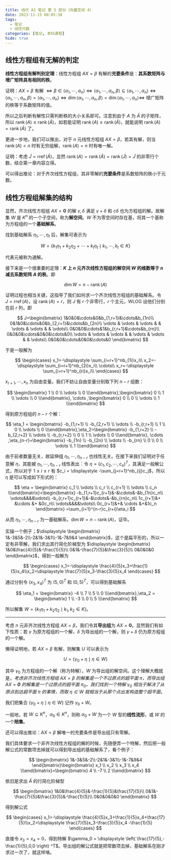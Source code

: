```yaml
---
title: 线代 A1 笔记 第 5 部分（向量空间 4）
date: 2023-11-15 00:05:38
tags:
  - 笔记
  - 线性代数
categories: [笔记, 本科课程]
hide: true
---
```


## 线性方程组有无解的判定

**线性方程组有解判别定理**：线性方程组 $AX=\beta$ 有解的**充要条件**是：**其系数矩阵与增广矩阵具有相同的秩**。

证明：$AX=\beta$ 有解 $\iff \beta\in \langle \alpha_1, \cdots ,\alpha_n \rangle \iff \langle \alpha_1, \cdots ,\alpha_n,\beta \rangle \subseteq \langle \alpha_1, \cdots ,\alpha_n \rangle \iff \langle \alpha_1, \cdots ,\alpha_n,\beta \rangle = \langle \alpha_1, \cdots ,\alpha_n \rangle \iff \operatorname{dim}\langle \alpha_1, \cdots ,\alpha_n,\beta \rangle = \operatorname{dim}\langle \alpha_1, \cdots ,\alpha_n \rangle\iff$ 增广矩阵的秩等于系数矩阵的值。

所以之后判断有解性只需判断秩的大小关系即可。注意到由于 $A$ 为 $\tilde{A}$ 的子矩阵，所以 $\operatorname{rank}(A)\le \operatorname{rank}(\tilde{A})$，如若能证明 $\operatorname{rank}(A)\ge \operatorname{rank}(\tilde{A})$，就能说明 $\operatorname{rank}(A)=\operatorname{rank}(\tilde{A})$ 了。

更进一步地，我们可以推出，对于 $n$ 元线性方程组 $AX=\beta$，若其有解，则当 $\operatorname{rank}(A)<n$ 时有无穷组解，$\operatorname{rank}(A)=n$ 时有唯一解。

证明：考虑 $\tilde{J}=\operatorname{rref} (\tilde{A})$，显然 $\operatorname{rank}(A)=\operatorname{rank}(\tilde{A})=\operatorname{rank}(\tilde{J})=\tilde{J}$ 的非零行个数，结合第一章内容立得。

可以得出推论：对于齐次线性方程组，其非零解的**充要条件**是系数矩阵的秩小于元数。

## 线性方程组解集的结构

显然，齐次线性方程组 $AX=\boldsymbol{0}$ 的解 $\gamma,\delta$ 满足 $\gamma+\delta$ 和 $c\delta$ 也为方程组的解。故解集 $W$ 是 $K^n$ 的一个子空间，称为**解空间**。$W$ 不为零空间时存在基，将其一个基称为方程组的一个**基础解系**。

找到基础解系 $\eta_1, \cdots ,\eta_t$ 后，解集可表示为

$$
W=\left\{ k_1\eta_1+k_2\eta_2+ \cdots +k_t\eta_t\mid k_1, \cdots,k_t\in K \right\}
$$

代表元被称为通解。

接下来是一个很重要的定理：**$K$ 上 $n$ 元齐次线性方程组的解空间 $W$ 的维数等于 $n$ 减去系数矩阵 $A$ 的秩**。即

$$
\operatorname{dim} W = n - \operatorname{rank}(A)
$$

证明过程也相当关键，这指导了我们如何求一个齐次线性方程组的基础解系。令 $J = \operatorname{rref}(A)$，设 $\operatorname{rank}(A) = r$，则 $J$ 有 $r$ 个非零行，$r$ 个主元，WLOG 设他们分别在前 $r$ 列，即

$$
J=\begin{bmatrix} 
    1&0&0&\cdots&0&b_{1,r+1}&\cdots&b_{1n}\\
    0&1&0&\cdots&0&b_{2,r+1}&\cdots&b_{2n}\\
    \vdots & \vdots & \vdots & & \vdots & \vdots & & \vdots\\
    0&0&0&\cdots&1&b_{r,r+1}&\cdots&b_{rn}\\
    0&0&0&\cdots&0&0&\cdots&0\\
    \vdots & \vdots & \vdots & & \vdots & \vdots & & \vdots\\
    0&0&0&\cdots&0&0&\cdots&0
\end{bmatrix}
$$

于是一般解为

$$
\begin{cases}
x_1=-\displaystyle \sum_{i=r+1}^nb_{1i}x_i\\
x_2=-\displaystyle \sum_{i=r+1}^nb_{2i}x_i\\
\cdots\\
x_r=-\displaystyle \sum_{i=r+1}^nb_{ri}x_i\\
\end{cases}
$$

$x_{r+1}, \cdots ,x_n$ 为自由变量。我们不妨让自由变量分别取下列 $n-r$ 组数：

$$
\begin{bmatrix} 1 \\ 0 \\ \vdots \\ 0 \\\end{bmatrix},\begin{bmatrix} 0 \\ 1 \\ \vdots \\ 0 \\\end{bmatrix}, \cdots ,\begin{bmatrix} 0 \\ 0 \\ \vdots \\ 1 \\\end{bmatrix}
$$

得到原方程组的 $n-r$ 个解：

$$
\eta_1 = \begin{bmatrix} -b_{1,r+1} \\ -b_{2,r+1} \\ \vdots \\ -b_{r,r+1} \\ 1 \\ 0 \\ \vdots \\ 0 \\\end{bmatrix},\eta_2=\begin{bmatrix} -b_{1,r+2} \\ -b_{2,r+2} \\ \vdots \\ -b_{r,r+2} \\ 0 \\ 1 \\ \vdots \\ 0 \\\end{bmatrix}, \cdots ,\eta_{n-r}=\begin{bmatrix} -b_{1n} \\ -b_{2n} \\ \vdots \\ -b_{rn} \\ 0 \\ 0 \\ \vdots \\ 1 \\\end{bmatrix}
$$

由于前者数量无关，故延伸组 $\eta_1, \cdots ,\eta_{n-r}$ 也线性无关。在接下来我们证明对于任意解 $\eta$，其能被 $\eta_1, \cdots ,\eta_{n-r}$ 线性表出：令 $\eta= (c_1,c_2, \cdots ,c_n)^T$，其满足一般解公式，所以对于 $1\le i\le r$ 有 $c_i = \displaystyle -\sum_{j=r+1}^nb_{ij}c_j$，所以 $\eta$ 是可以写成如下形式的：

$$
\eta = \begin{bmatrix} c_1 \\ \vdots \\ c_r \\ c_{r+1} \\ \vdots \\ c_n \\\end{bmatrix}=\begin{bmatrix} 
    -b_{1,r+1}c_{r+1}&-&\cdots&-&b_{1n}c_n\\
    \vdots&&&&\vdots\\
    -b_{r,r+1}c_{r+1}&-&\cdots&-&b_{rn}c_n\\
    1c_{r+1}&+ &\cdots &+ &0c_n\\
    \vdots&&&&\vdots\\
    0c_{r+1}&+& \cdots &+&1c_n
\end{bmatrix} =\sum_{i=1}^{n-r}c_{r+i}\eta_i
$$

从而 $\eta_1, \cdots ,\eta_{n-r}$ 为一基础解系，$\operatorname{dim} W = n - \operatorname{rank}(A)$，证毕。

实操一个例子；$\displaystyle \begin{bmatrix} 
    1&-3&5&-2\\-2&1&-3&1\\-1&-7&9&4 
\end{bmatrix}$，这个是扁平形的，所以一定有非零解，我们求出其行简化阶梯型为 $\displaystyle \begin{bmatrix} 
     1&0&\frac{4}{5}&-\frac{1}{5}\\
     0&1&-\frac{7}{5}&\frac{3}{5}\\
     0&0&0&0
\end{bmatrix}$，得到一般解为

$$
\begin{cases} x_1=-\displaystyle \frac{4}{5}x_3+\frac{1}{5}x_4\\x_2=\displaystyle \frac{7}{5}x_3-\frac{3}{5}x_4  \end{cases}
$$

通过分别令 $(x_3,x_4)^T$ 为 $(5,0)^T$ 和 $(0,5)^T$，可以得到基础解系

$$
\eta_1 = \begin{bmatrix} -4 \\ 7 \\ 5 \\ 0 \\\end{bmatrix},\eta_2 = \begin{bmatrix} 1 \\ -3 \\ 0 \\ 5 \\\end{bmatrix}
$$

所以解集 $W = \left\{ k_1\eta_1 + k_2\eta_2\mid k_1,k_2\in K \right\}$。

****

考虑 $n$ 元非齐次线性方程组 $AX=\beta$，我们令其**导出组**为 $AX=\boldsymbol{0}$。显然我们有如下性质：若 $\gamma$ 为原方程组的一个解，$\delta$ 为导出组的一个解，则 $\gamma+\delta$ 仍为原方程组的一个解。

懒得证明地，若 $AX=\beta$ 有解，则解集 $U$ 可以表示为

$$
U=\left\{ \gamma_0+\eta\mid \eta\in W \right\}
$$

其中 $\gamma_0$ 为方程组的一个解（称为特解），$W$ 为导出组的解空间。这个理解大概就是，*考虑非齐次线性方程组 $AX=\beta$ 的解集是一个不过原点的超平面 $\pi$，而导出组 $AX=\boldsymbol{0}$ 的解集是一个过原点的超平面 $\pi_0$，我们找到一个特解 $\gamma_0$ 相当于解决了从原点到达超平面 $\pi$ 的事情，而取 $\eta\in W$ 就相当于从那个点出发构造整个超平面*。

我们把集合 $\left\{ \gamma_0+\eta\mid \eta\in W \right\}$ 记作 $\gamma_0+W$。

一般地，若 $W \subseteq K^n$，$\alpha_0\in K^n$，则称 $\alpha_0+W$ 为一个 $W$ 型的**线性流形**，或 $W$ 的一个**陪集**。

还可以得出推论：$AX=\beta$ 解唯一的充要条件是导出组只有零解。

我们具体要求一个非齐次线性方程组的解的时候，先随便弄一个特解，然后把一般解公式的常数项去掉就可以得到导出组的基础解系了，看个例子：

$$
\begin{bmatrix} 
    1&-3&5&-2\\-2&1&-3&1\\-1&-7&9&4 
\end{bmatrix}\begin{bmatrix} x_1 \\ x_2 \\ x_3 \\ x_4 \\\end{bmatrix}=\begin{bmatrix} 4 \\ -7 \\ 2 \\\end{bmatrix}
$$

依旧是求出 $\tilde{A}$ 的行简化阶梯型

$$
\begin{bmatrix} 
     1&0&\frac{4}{5}&-\frac{1}{5}&\frac{17}{5}\\
     0&1&-\frac{7}{5}&\frac{3}{5}&-\frac{1}{5}\\
     0&0&0&0&0
\end{bmatrix}
$$

得到解公式

$$
\begin{cases} x_1=-\displaystyle \frac{4}{5}x_3+\frac{1}{5}x_4+\frac{17}{5}\\x_2=\displaystyle \frac{7}{5}x_3-\frac{3}{5}x_4 -\frac{1}{5} \end{cases}
$$

直接令 $x_3 = x_4 = 0$，得到特解 $\gamma_0 = \displaystyle \left( \frac{17}{5},-\frac{1}{5},0,0 \right) ^T$。导出组的解公式就是把常数项去掉，基础解系在刚才求过一次了，就这样咯。